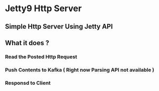 # Jetty9 Http Server

## Simple Http Server Using Jetty API

## What it does ?
  ### Read the Posted Http Request
  ### Push Contents to Kafka ( Right now Parsing API not available )
  ### Responsd to Client
